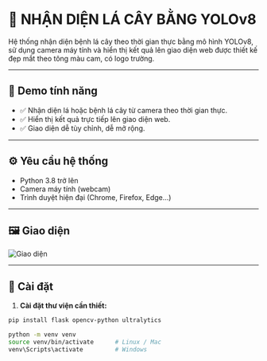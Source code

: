 # 🍃 NHẬN DIỆN LÁ CÂY BẰNG YOLOv8

Hệ thống nhận diện bệnh lá cây theo thời gian thực bằng mô hình YOLOv8, sử dụng camera máy tính và hiển thị kết quả lên giao diện web được thiết kế đẹp mắt theo tông màu cam, có logo trường.

---

## 📸 Demo tính năng

- ✅ Nhận diện lá hoặc bệnh lá cây từ camera theo thời gian thực.
- ✅ Hiển thị kết quả trực tiếp lên giao diện web.
- ✅ Giao diện dễ tùy chỉnh, dễ mở rộng.

---


## ⚙️ Yêu cầu hệ thống

- Python 3.8 trở lên
- Camera máy tính (webcam)
- Trình duyệt hiện đại (Chrome, Firefox, Edge...)

---  
## 🖼 Giao diện


![Giao diện](./giaodien.png)

---

## 🔧 Cài đặt

1. **Cài đặt thư viện cần thiết:**

```bash
pip install flask opencv-python ultralytics

python -m venv venv
source venv/bin/activate      # Linux / Mac
venv\Scripts\activate         # Windows
